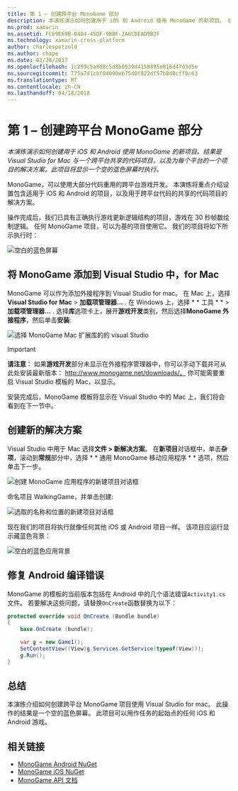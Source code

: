 ```yaml
---
title: 第 1 – 创建跨平台 MonoGame 部分
description: 本演练演示如何创建用于 iOS 和 Android 使用 MonoGame 的新项目。 结果是 Visual Studio for Mac 与一个跨平台共享的代码项目，以及为每个平台的一个项目的解决方案。 此项目将显示一个空的蓝色屏幕时执行。
ms.prod: xamarin
ms.assetid: FC69E69B-04D4-45DF-9BBF-2A6CDEAD9B2F
ms.technology: xamarin-cross-platform
author: charlespetzold
ms.author: chape
ms.date: 03/28/2017
ms.openlocfilehash: 1c859c5a8d8c5d8b0539d4158895e816d47d3d5e
ms.sourcegitcommit: 775a7d1cbf04090eb75d0f822df57b8d8cff0c63
ms.translationtype: MT
ms.contentlocale: zh-CN
ms.lasthandoff: 04/18/2018
---
```

# <a name="part-1--creating-a-cross-platform-monogame"></a>第 1 – 创建跨平台 MonoGame 部分

_本演练演示如何创建用于 iOS 和 Android 使用 MonoGame 的新项目。结果是 Visual Studio for Mac 与一个跨平台共享的代码项目，以及为每个平台的一个项目的解决方案。此项目将显示一个空的蓝色屏幕时执行。_

MonoGame，可以使用大部分代码重用的跨平台游戏开发。 本演练将重点介绍设置包含适用于 iOS 和 Android 的项目，以及用于跨平台代码的共享的代码项目的解决方案。

操作完成后，我们已具有正确执行游戏更新逻辑结构的项目，游戏在 30 秒帧数绘制逻辑。 任何 MonoGame 项目，可以为基的项目使用它。 我们的项目将如下所示执行时：

![空白的蓝色屏幕](part1-images/image1.png)

## <a name="adding-monogame-to-visual-studio-for-mac"></a>将 MonoGame 添加到 Visual Studio 中，for Mac

MonoGame 可以作为添加外接程序到 Visual Studio for mac。 在 Mac 上，选择**Visual Studio for Mac** > **加载项管理器...** . 在 Windows 上，选择 * * 工具 * * >**加载项管理器...** . 选择**库**选项卡上，展开**游戏开发**类别，然后选择**MonoGame 外接程序**，然后单击**安装**:

![选择 MonoGame Mac 扩展库的的 visual Studio](part1-images/image2.png)

> [!IMPORTANT]
> **请注意**： 如果**游戏开发**部分未显示在外接程序管理器中，你可以手动下载并可从此处安装最新版本： http://www.monogame.net/downloads/。 你可能需要重启 Visual Studio 模板的 Mac，以显示。

安装完成后，MonoGame 模板将显示在 Visual Studio 中的 Mac 上，我们将会看到在下一节中。

## <a name="creating-a-new-solution"></a>创建新的解决方案

Visual Studio 中用于 Mac 选择**文件 > 新解决方案**。 在**新项目**对话框中，单击**杂项**，滚动到**常规**部分中，选择 * * 通用 MonoGame 移动应用程序 * * 选项，然后单击下一步。

![创建 MonoGame 应用程序的新建项目对话框](part1-images/image3.png)

命名项目 WalkingGame，并单击创建:

![选取的名称和位置的新建项目对话框](part1-images/image4.png)

现在我们的项目将执行就像任何其他 iOS 或 Android 项目一样。 该项目应运行显示藏蓝色背景：

![空白的蓝色应用背景](part1-images/image5.png)

## <a name="fixing-android-compile-errors"></a>修复 Android 编译错误

MonoGame 的模板的当前版本包括在 Android 中的几个语法错误`Activity1.cs`文件。 若要解决这些问题，请替换`OnCreate`函数替换为以下：

```csharp
protected override void OnCreate (Bundle bundle)
{
    base.OnCreate (bundle);

    var g = new Game1();
    SetContentView((View)g.Services.GetService(typeof(View)));
    g.Run();
}
```

## <a name="summary"></a>总结

本演练介绍如何创建跨平台 MonoGame 项目使用 Visual Studio for mac。 此操作的结果是一个空的蓝色屏幕。 此项目可以用作任务的起始点的任何 iOS 和 Android 游戏。

## <a name="related-links"></a>相关链接

- [MonoGame Android NuGet](https://www.nuget.org/packages/MonoGame.Framework.Android/)
- [MonoGame iOS NuGet](https://www.nuget.org/packages/MonoGame.Framework.iOS/)
- [MonoGame API 文档](http://www.monogame.net/documentation/?page=main)
